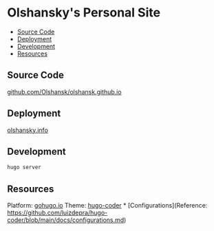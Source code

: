 # Olshansky's Personal Site <!-- omit in toc -->

- [Source Code](#source-code)
- [Deployment](#deployment)
- [Development](#development)
- [Resources](#resources)

## Source Code

[github.com/Olshansk/olshansk.github.io](https://github.com/Olshansk/olshansk.github.io)

## Deployment

[olshansky.info](https://olshansky.info)

## Development

```bash
hugo server
```

## Resources

Platform: [gohugo.io](https://gohugo.io/)
Theme: [hugo-coder](https://github.com/luizdepra/hugo-coder) \* [Configurations](Reference: https://github.com/luizdepra/hugo-coder/blob/main/docs/configurations.md)

